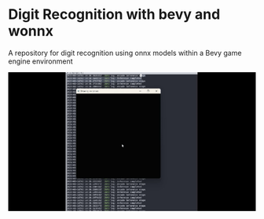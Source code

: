 # Digit Recognition with bevy and wonnx

A repository for digit recognition using onnx models within a Bevy game engine environment


![wonnx](img/screenshot.gif)

